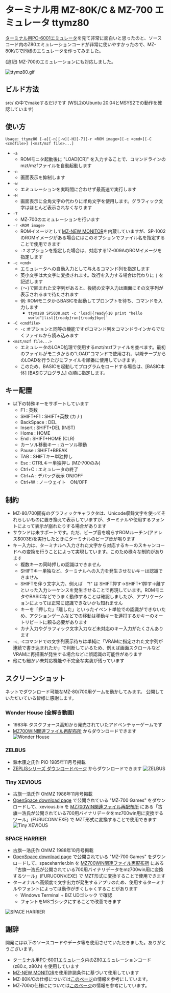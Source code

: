 # ターミナル用 MZ-80K/C & MZ-700 エミュレータ ttymz80

[ターミナル用PC-6001エミュレータ](http://000.la.coocan.jp/p6/basic.html#emu)を見て非常に面白いと思ったのと、ソースコード内のZ80エミュレーションコードが非常に使いやすかったので、MZ-80K/Cで同様のエミュレータを作ってみました。

(追記) MZ-700のエミュレーションにも対応しました。

![ttymz80.gif](images/ttymz80.gif)

## ビルド方法

src/ の中でmakeするだけです
(WSL2のUbuntu 20.04とMSYS2での動作を確認しています)

## 使い方

```
Usage: ttymz80 [-a][-n][-w][-H][-7][-r <ROM image>][-c <cmd>][-C <cmdfile>] [<mzt/mzf file>...]
```

* `-a`
  * ROMモニタ起動後に "LOAD[CR]" を入力することで、コマンドラインのmzt/mzfファイルを自動起動します
* `-n`
  * 画面表示を抑制します
* `-w`
  * エミュレーションを実時間に合わせず最高速で実行します
* `-H`
  * 画面表示に全角文字の代わりに半角文字を使用します。グラフィック文字はほとんど表示されなくなります
* `-7`
  * MZ-700のエミュレーションを行います
* `-r <ROM image>`
  * ROMイメージとして[MZ-NEW MONITOR](http://mzakd.cool.coocan.jp/mz-memories/mz700win.html##6)を内蔵していますが、SP-1002のROMイメージがある場合にはこのオプションでファイル名を指定することで使用できます
  * `-7` オプションを指定した場合は、対応する1Z-009AのROMイメージを指定します
* `-c <cmd>`
  * エミュレータへの自動入力として与えるコマンド列を指定します
  * 英小文字は大文字に変換されます。改行を入力する場合は代わりに `|` を記述します
  * `{`～`}`で囲まれた文字列があると、後続の文字入力は画面にその文字列が表示されるまで待たされます
  * 例: ROMモニタからBASICを起動してプロンプトを待ち、コマンドを入力します
    * `ttymz80 SP5030.mzt -c 'load|{ready}10 print "hello world"|list|{ready}run|{ready}bye|'`
* `-C <cmdfile>`
  * `-c` オプションと同等の機能ですがコマンド列をコマンドラインからでなくファイルから読み込みます
* `<mzt/mzf file...>`
  * エミュレータのLOAD処理で使用するmzt/mzfファイルを並べます。最初のファイルがモニタからの"LOAD"コマンドで使用され、以降テープからのLOADを行うたびにファイルを順番に使用していきます。
  * このため、BASICを起動してプログラムをロードする場合は、[BASIC本体] [BASICプログラム] の順に指定します。

## キー配置

* 以下の特殊キーをサポートしています
  * F1 : 英数
  * SHIFT+F1 : SHIFT+英数 (カナ)
  * BackSpace : DEL
  * Insert : SHIFT+DEL (INST)
  * Home : HOME
  * End : SHIFT+HOME (CLR)
  * カーソル移動キー : カーソル移動
  * Pause : SHIFT+BREAK
  * TAB : SHIFTキー単独押し
  * Esc : CTRLキー単独押し (MZ-700のみ)
  * Ctrl+C : エミュレータの終了
  * Ctrl+A : デバッグ表示 ON/OFF
  * Ctrl+W : ノーウェイト　ON/OFF

## 制約

* MZ-80/700固有のグラフィックキャラクタは、Unicode収録文字を使ってそれらしいものに置き換えて表示していますが、ターミナルや使用するフォントによって表示が崩れたりする場合があります
* サウンドは未サポートです。ただ、ビープ音を鳴らすROMルーチン(アドレス$003E)を実行したときにターミナルのビープ音が鳴ります
* キー入力は、ターミナルへ入力された文字から対応するキーのスキャンコードへの変換を行うことによって実現しています。このため様々な制約があります
  * 複数キーの同時押しの認識はできません
  * SHIFTキー単独など、ターミナルへの入力を発生させないキーは認識できません
  * SHIFTを伴う文字入力、例えば　"!" は SHIFT押す→SHIFT+1押す→離す といった入力シーケンスを発生させることで再現しています。ROMモニタやBASICなどでうまく動作することは確認しましたが、アプリケーションによっては正常に認識できないかも知れません
  * キーを「押した」「離した」といったイベント単位での認識ができないため、アクションゲームなどでの移動は移動キーを連打するかキーのオートリピートに頼る必要があります
  * カナ入力やグラフィック文字入力など未対応のキー入力がたくさんあります
* `-c`, `-C`コマンドでの文字列表示待ちは単純に「VRAMに指定された文字列が連続で書き込まれたか」で判断しているため、例えば画面スクロールなどVRAMに再描画が発生する場合などに誤認識の可能性があります
* 他にも細かい未対応機能や不完全な実装が残っています

## スクリーンショット

ネットでダウンロード可能なMZ-80/700用ゲームを動かしてみます。
公開していただいている皆様に感謝します。

### Wonder House (全解き動画)
* 1983年 タスクフォース高知から発売されていたアドベンチャーゲームです
* [MZ700WIN関連ファイル再配布所](http://mzakd.cool.coocan.jp/mz-memories/mz700win.html) からダウンロードできます
![Wonder House](images/wonderauto.gif)

### ZELBUS
* 鈴木康之氏作 PiO 1985年11月号掲載
* [ZEPLISシリーズ ダウンロードページ](http://www.maroon.dti.ne.jp/youkan/mz700/zeplis/) からダウンロードできます
![ZELBUS](images/zelbus.gif)

### Tiny XEVIOUS
* 古旗一浩氏作 Oh!MZ 1986年11月号掲載
* [OpenSpace download page](http://www.openspc2.org/download/) で公開されている "MZ-700 Games" をダウンロードして、xevious.bin を
[MZ700WIN関連ファイル再配布所](http://mzakd.cool.coocan.jp/mz-memories/mz700win.html) にある「古旗一浩氏が公開されている700用バイナリデータをmz700win用に変換するツール」(FURUCONV.EXE) で MZT形式に変換することで使用できます
![Tiny XEVIOUS](images/xevious.gif)

### SPACE HARRIER
* 古旗一浩氏作 Oh!MZ 1988年10月号掲載
* [OpenSpace download page](http://www.openspc2.org/download/) で公開されている "MZ-700 Games" をダウンロードして、spaceharrier.bin を
[MZ700WIN関連ファイル再配布所](http://mzakd.cool.coocan.jp/mz-memories/mz700win.html) にある「古旗一浩氏が公開されている700用バイナリデータをmz700win用に変換するツール」(FURUCONV.EXE) で MZT形式に変換することで使用できます
* ターミナルへ高頻度で文字出力が発生するアプリのため、使用するターミナルやフォントによっては動作がぎくしゃくすることがあります
  * Windows Terminal + BIZ UDゴシック で確認
  * フォントをMSゴシックにすることで改善できます

![SPACE HARRIER](images/spharrier.gif)

## 謝辞

開発には以下のソースコードやデータ等を使用させていただきました。ありがとうございます。

* [ターミナル用PC-6001エミュレータ](http://000.la.coocan.jp/p6/basic.html#emu)内のZ80エミュレーションコード (z80.c, z80.h) を使用しています
* [MZ-NEW MONITOR](http://mzakd.cool.coocan.jp/mz-memories/mz700win.html##6)を使用許諾条件に基づいて使用しています
* MZ-80K/Cの仕様については[このページ](http://www43.tok2.com/home/cmpslv/Mz80k/EnrMzk.htm)の情報を参考にしています。
* MZ-700の仕様にについては[このページ](http://www.maroon.dti.ne.jp/youkan/mz700/mzioframe.html)の情報を参考にしています。
